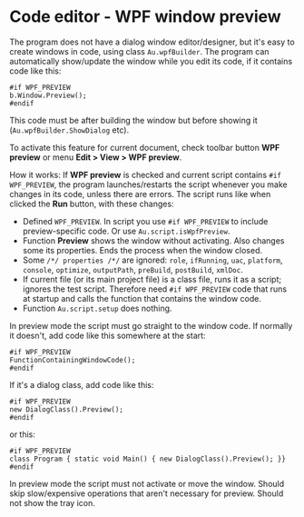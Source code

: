 # Code editor - WPF window preview

The program does not have a dialog window editor/designer, but it's easy to create windows in code, using class `Au.wpfBuilder`. The program can automatically show/update the window while you edit its code, if it contains code like this:

```
#if WPF_PREVIEW
b.Window.Preview();
#endif
```

This code must be after building the window but before showing it (`Au.wpfBuilder.ShowDialog` etc).

To activate this feature for current document, check toolbar button **WPF preview** or menu **Edit > View > WPF preview**.

How it works: If **WPF preview** is checked and current script contains `#if WPF_PREVIEW`, the program launches/restarts the script whenever you make changes in its code, unless there are errors. The script runs like when clicked the **Run** button, with these changes:

- Defined `WPF_PREVIEW`. In script you use `#if WPF_PREVIEW` to include preview-specific code. Or use `Au.script.isWpfPreview`.
- Function **Preview** shows the window without activating. Also changes some its properties. Ends the process when the window closed.
- Some `/*/ properties /*/` are ignored: `role`, `ifRunning`, `uac`, `platform`, `console`, `optimize`, `outputPath`, `preBuild`, `postBuild`, `xmlDoc`.
- If current file (or its main project file) is a class file, runs it as a script; ignores the test script. Therefore need `#if WPF_PREVIEW` code that runs at startup and calls the function that contains the window code.
- Function `Au.script.setup` does nothing.

In preview mode the script must go straight to the window code. If normally it doesn't, add code like this somewhere at the start:

```
#if WPF_PREVIEW
FunctionContainingWindowCode();
#endif
```

If it's a dialog class, add code like this:

```
#if WPF_PREVIEW
new DialogClass().Preview();
#endif
```

or this:

```
#if WPF_PREVIEW
class Program { static void Main() { new DialogClass().Preview(); }}
#endif
```

In preview mode the script must not activate or move the window. Should skip slow/expensive operations that aren't necessary for preview. Should not show the tray icon.